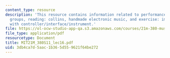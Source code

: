 ```yaml
---
content_type: resource
description: 'This resource contains information related to performance frameworks
  groups, reading: collins, handmade electronic music, and exercise: improvisation
  with controller/interface/instrument.'
file: https://ol-ocw-studio-app-qa.s3.amazonaws.com/courses/21m-380-music-and-technology-live-electronics-performance-practices-spring-2011/3db4ca7d5aac1b365d559621f64be272_MIT21M_380S11_lec16.pdf
file_type: application/pdf
resourcetype: Document
title: MIT21M_380S11_lec16.pdf
uid: 3db4ca7d-5aac-1b36-5d55-9621f64be272
---
```

